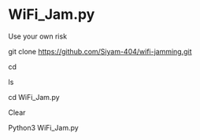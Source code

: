 # WiFi_Jam.py
Use your own risk



git clone https://github.com/Siyam-404/wifi-jamming.git

cd 

ls

cd WiFi_Jam.py

Clear

Python3 WiFi_Jam.py
